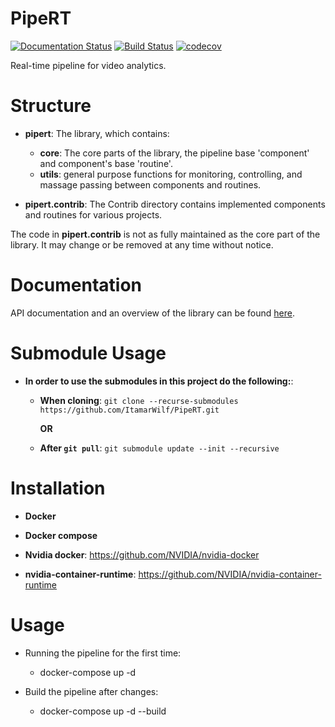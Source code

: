 # PipeRT
[![Documentation Status](https://readthedocs.org/projects/pipert/badge/?version=latest)](https://pipert.readthedocs.io/en/latest/?badge=latest)
[![Build Status](https://travis-ci.com/ItamarWilf/PipeRT.svg?branch=master)](https://travis-ci.com/ItamarWilf/PipeRT)
[![codecov](https://codecov.io/gh/ItamarWilf/PipeRT/branch/master/graph/badge.svg)](https://codecov.io/gh/ItamarWilf/PipeRT)

Real-time pipeline for video analytics.

Structure
=========
- **pipert**: The library, which contains:
    - **core**: The core parts of the library, the pipeline base 'component' and component's base 'routine'.
    - **utils**: general purpose functions for monitoring, controlling, and massage passing between components and routines.

- **pipert.contrib**: The Contrib directory contains implemented components and routines for various projects.  

The code in **pipert.contrib** is not as fully maintained as the core part of the library. It may change or be removed at any time without notice.

Documentation
=============
API documentation and an overview of the library can be found [here](https://pipert.readthedocs.io/en/latest/).

Submodule Usage
===============
- **In order to use the submodules in this project do the following:**:
    - **When cloning**: `git clone --recurse-submodules https://github.com/ItamarWilf/PipeRT.git`
    
      **OR**
    
    - **After `git pull`**: `git submodule update --init --recursive`


Installation
============
- **Docker**

- **Docker compose**

- **Nvidia docker**: https://github.com/NVIDIA/nvidia-docker

- **nvidia-container-runtime**: https://github.com/NVIDIA/nvidia-container-runtime

Usage
============
- Running the pipeline for the first time:
    - docker-compose up -d

- Build the pipeline after changes:
    - docker-compose up -d --build